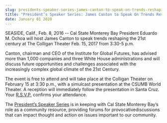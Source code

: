 ```yaml
---
slug: presidents-speaker-series-james-canton-to-speak-on-trends-reshaping-the-21st-century-
title: "President’s Speaker Series: James Canton to Speak On Trends Reshaping the 21st Century "
date: January 01 2020
---
```


<p>SEASIDE, Calif., Feb. 8, 2016 -- Cal State Monterey Bay President Eduardo M. Ochoa will host James Canton to speak  trends reshaping the 21st century at The Colligan Theater Feb. 15, 2017 from 3:30-5 p.m. </p><p>Canton, chairman and CEO of the Institute for Global Futures, has advised more than 1,000 companies and three White House administrations and will discuss future opportunities and challenges associated with the increasingly complex global climate of the 21st Century.
</p><p>The event is free to attend and will take place at the Colligan Theater on February 15 at 3:30 p.m., with a simulcast presentation at the CSUMB World Theater. A reception will immediately follow the presentation in Santa Cruz. Your <a href="https://docs.google.com/a/csumb.edu/forms/d/e/1FAIpQLSddHYXf9iJp1MeSYfh8RJMlbytON_w8ALkF6zQe4biaJcUGnQ/viewform">R.S.V.P.</a> confirms your attendance.
</p><p>The <a href="https://csumb.edu/worldtheater/dr&#45;james&#45;canton&#45;futurist&#45;and&#45;author">President’s Speaker Series</a> is in keeping with Cal State Monterey Bay’s role as a community resource, providing forums for provocativediscussions that can impact thought and action on issues important to our community.
</p>
